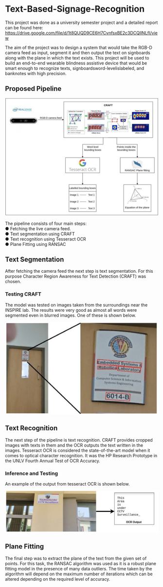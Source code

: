 # Text-Based-Signage-Recognition

This project was done as a university semester project and a detailed report can be found here: https://drive.google.com/file/d/1t8QUQD9CE6H7CvnfsxBE2c3DCQIlNLfI/view

The aim of the project was to design a system that would take the RGB-D camera feed as input, segment it and then output the text on signboards along with the plane in which the text exists. This project will be used to build an end-to-end wearable blindness assistive device that would be smart enough to recognize texts, signboardsword-levelislabeled, and banknotes with high precision.

## Proposed Pipeline


![pipeline](doc/pipeline.png)

The pipeline consists of four main steps: <br>
● Fetching the live camera feed.<br>
● Text segmentation using CRAFT<br>
● Text recognition using Tesseract OCR<br>
● Plane Fitting using RANSAC<br>

## Text Segmentation
After fetching the camera feed the next step is text segmentation. For this purpose Character Region
Awareness for Text Detection (CRAFT) was chosen.

### Testing CRAFT
The model was tested on images taken from the surroundings near the INSPIRE lab. The results were very good as almost all words were segmented even in blurred images. One of these is shown below.

![blur_signage](doc/blur_signage.png)

## Text Recognition
The next step of the pipeline is text recognition. CRAFT provides cropped images with texts in them and the OCR outputs the text written in the images. Tesseract OCR is considered the state-of-the-art model when it comes to optical character recognition. It was the HP Research Prototype in the UNLV Fourth
Annual Test of OCR Accuracy.

### Inference and Testing
An example of the output from tesseract OCR is shown below.<br>

![inference_testing](doc/inference_testing.png)

## Plane Fitting
The final step was to extract the plane of the text from the given set of points. For this task, the RANSAC algorithm was used as it is a robust plane fitting model in the presence of many data outliers. The time taken by the algorithm will depend on the maximum number of iterations which can be altered depending on the required level of accuracy.